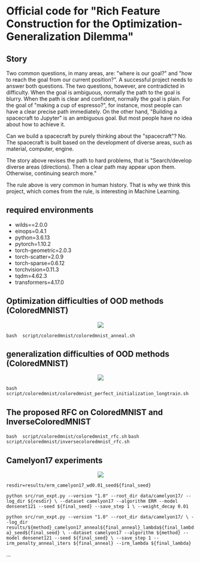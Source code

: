 # Official code for "Rich Feature Construction for the Optimization-Generalization Dilemma"

## Story
Two common questions, in many areas, are: "where is our goal?" and "how to reach the goal from our current position?". A successful project needs to answer both questions. The two questions, however, are contradicted in difficulty. When the goal is ambiguous, normally the path to the goal is blurry. When the path is clear and confident, normally the goal is plain. For the goal of "making a cup of espresso?", for instance, most people can have a clear precise path immediately. On the other hand, "Building a spacecraft to Jupyter" is an ambiguous goal. But most people have no idea about how to achieve it. 

Can we build a spacecraft by purely thinking about the "spacecraft"? No. The spacecraft is built based on the development of diverse areas, such as material, computer, engine. 

The story above revises the path to hard problems, that is "Search/develop diverse areas (directions). Then a clear path may appear upon them. Otherwise, continuing search more."

The rule above is very common in human history. That is why we think this project, which comes from the rule, is interesting in Machine Learning. 





## required environments

* wilds==2.0.0
* einops=0.4.1
* python=3.6.13
* pytorch=1.10.2
* torch-geometric=2.0.3
* torch-scatter=2.0.9
* torch-sparse=0.6.12
* torchvision=0.11.3
* tqdm=4.62.3
* transformers=4.17.0


## Optimization difficulties of OOD methods (ColoredMNIST)
<p align="center">
  <image src='figures/anneal_nll_full.png'/>
</p>

`bash  script/coloredmnist/coloredmnist_anneal.sh`

## generalization difficulties of OOD methods (ColoredMNIST)
<p align="center">
<image src='figures/long_train_vstack.png'/>
</p>

`bash  script/coloredmnist/coloredmnist_perfect_initialization_longtrain.sh`

## The proposed RFC on ColoredMNIST and InverseColoredMNIST

`bash  script/coloredmnist/coloredmnist_rfc.sh`
`bash  script/coloredmnist/inversecoloredmnist_rfc.sh`


## Camelyon17 experiments
<p align="center">
<image src='figures/lambda_valid_test_irm_vrex_clove.png'>
</p>

`resdir=results/erm_camelyon17_wd0.01_seed${final_seed}`

`python src/run_expt.py --version "1.0" --root_dir data/camelyon17/ --log_dir ${resdir} \
--dataset camelyon17 --algorithm ERM --model densenet121 --seed ${final_seed} --save_step 1 \
--weight_decay 0.01`


`python src/run_expt.py --version "1.0" --root_dir data/camelyon17/ \
--log_dir results/${method}_camelyon17_anneal${final_anneal}_lambda${final_lambda}_seed${final_seed} \
--dataset camelyon17 --algorithm ${method} --model densenet121 --seed ${final_seed} \
--save_step 1 --irm_penalty_anneal_iters ${final_anneal} --irm_lambda ${final_lambda}`


...